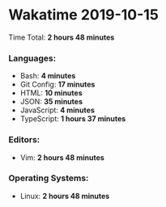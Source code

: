 # Wakatime 2019-10-15

Time Total: **2 hours 48 minutes**

### Languages:
- Bash: **4 minutes** 
- Git Config: **17 minutes** 
- HTML: **10 minutes** 
- JSON: **35 minutes** 
- JavaScript: **4 minutes** 
- TypeScript: **1 hours 37 minutes** 

### Editors:
- Vim: **2 hours 48 minutes** 

### Operating Systems:
- Linux: **2 hours 48 minutes** 

